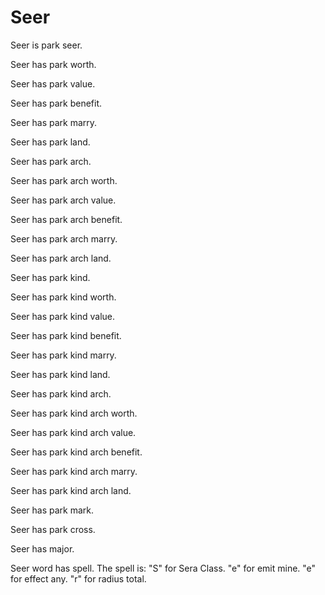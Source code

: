 # Seer

Seer is park seer.

Seer has park worth.

Seer has park value.

Seer has park benefit.

Seer has park marry.

Seer has park land.

Seer has park arch.

Seer has park arch worth.

Seer has park arch value.

Seer has park arch benefit.

Seer has park arch marry.

Seer has park arch land.

Seer has park kind.

Seer has park kind worth.

Seer has park kind value.

Seer has park kind benefit.

Seer has park kind marry.

Seer has park kind land.

Seer has park kind arch.

Seer has park kind arch worth.

Seer has park kind arch value.

Seer has park kind arch benefit.

Seer has park kind arch marry.

Seer has park kind arch land.

Seer has park mark.

Seer has park cross.

Seer has major.

Seer word has spell.
The spell is:
"S" for Sera Class.
"e" for emit mine.
"e" for effect any.
"r" for radius total.